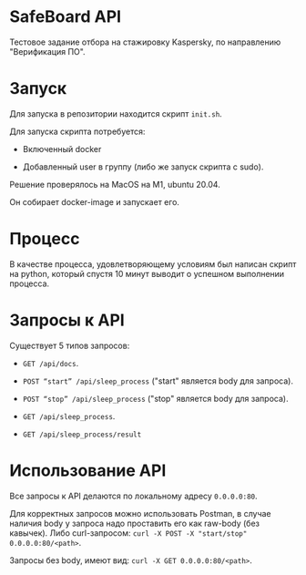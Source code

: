 
# SafeBoard API

Тестовое задание отбора на стажировку Kaspersky, по направлению "Верификация ПО".

# Запуск

Для запуска в репозитории находится скрипт `init.sh`. 

Для запуска скрипта потребуется:

* Включенный docker

* Добавленный user в группу (либо же запуск скрипта с sudo).

Решение проверялось на MacOS на M1, ubuntu 20.04. 

Он собирает docker-image и запускает его.

# Процесс

В качестве процесса, удовлетворяющему условиям был написан скрипт на python, который спустя 10 минут выводит о успешном выполнении процесса.

# Запросы к API

Существует 5 типов запросов:

*  `GET /api/docs`.

*  `POST “start” /api/sleep_process` ("start" является body для запроса).

*  `POST “stop” /api/sleep_process` ("stop" является body для запроса).

*  `GET /api/sleep_process`.

*  `GET /api/sleep_process/result`

# Использование API

Все запросы к API делаются по локальному адресу `0.0.0.0:80`.

Для корректных запросов можно использовать Postman, в случае наличия body у запроса надо проставить его как raw-body (без кавычек).
Либо curl-запросом:
`curl -X POST -X "start/stop" 0.0.0.0:80/<path>`.

Запросы без body, имеют вид: `curl -X GET 0.0.0.0:80/<path>`.